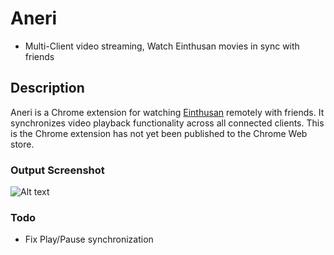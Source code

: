 # Aneri 
- Multi-Client video streaming, Watch Einthusan movies in sync with friends

## Description
Aneri is a Chrome extension for watching [Einthusan](https://einthusan.tv/) remotely with friends. 
It synchronizes video playback functionality across all connected clients.
This is the Chrome extension has not yet been published to the Chrome Web store.

### Output Screenshot
![Alt text](https://media.giphy.com/media/lqX1g8aIhvSQ60yafi/giphy.gif)

### Todo
* Fix Play/Pause synchronization
